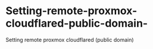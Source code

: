 # Setting-remote-proxmox-cloudflared-public-domain-
Setting remote proxmox cloudflared (public domain)
